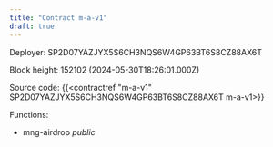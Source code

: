 ```yaml
---
title: "Contract m-a-v1"
draft: true
---
```

Deployer: SP2D07YAZJYX5S6CH3NQS6W4GP63BT6S8CZ88AX6T


 



Block height: 152102 (2024-05-30T18:26:01.000Z)

Source code: {{<contractref "m-a-v1" SP2D07YAZJYX5S6CH3NQS6W4GP63BT6S8CZ88AX6T m-a-v1>}}

Functions:

* mng-airdrop _public_
